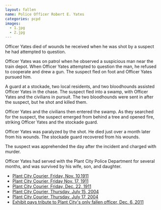 ```yaml
---
layout: fallen
name: Police Officer Robert E. Yates
categories: pcpd
images:
  - 1.jpg
  - 2.jpg
---
```


Officer Yates died of wounds he received when he was shot by a suspect he had attempted to question.

Officer Yates was on patrol when he observed a suspicious man near the train depot. When Officer Yates attempted to question the man, he refused to cooperate and drew a gun. The suspect fled on foot and Officer Yates pursued him.

A guard at a stockade, two local residents, and two bloodhounds assisted Officer Yates in the chase. The suspect fled into a swamp, with Officer Yates and the civilians in pursuit. The two bloodhounds were sent in after the suspect, but he shot and killed them.

Officer Yates and the civilians then entered the swamp. As they searched for the suspect, the suspect emerged from behind a tree and opened fire, striking Officer Yates and the stockade guard.

Officer Yates was paralyzed by the shot. He died just over a month later from his wounds. The stockade guard recovered from his wounds.

The suspect was apprehended the day after the incident and charged with murder.

Officer Yates had served with the Plant City Police Department for several months, and was survived by his wife, son, and daughter.

* [Plant City Courier, Friday, Nov. 10,1911](http://www.pbase.com/daveb/image/30308601)
* [Plant City Courier, Friday Nov. 17, 1911](http://www.pbase.com/daveb/image/30308602)
* [Plant City Courier, Friday, Dec. 22, 1911 ](http://www.pbase.com/daveb/image/31833747)
* [Plant City Courier, Thursday, July 15, 2004](http://www.pbase.com/daveb/image/31639794)
* [Plant City Courier, Thursday, July 17, 2004](http://www.pbase.com/daveb/image/31833747)
* [Exhibit pays tribute to Plant City's only fallen officer, Dec. 6, 2011](http://www2.tbo.com/news/plant-city/2011/dec/06/exhibit-pays-tribute-to-plant-citys-only-fallen-of-ar-331217/)
